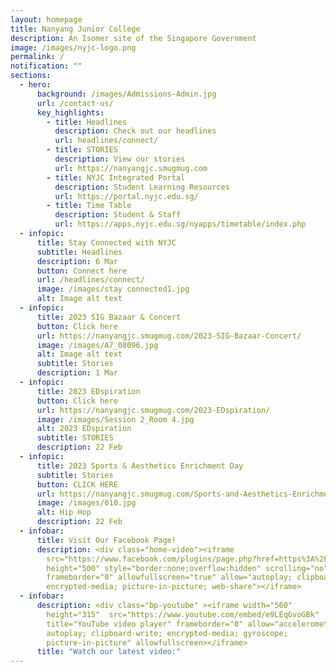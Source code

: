 ```yaml
---
layout: homepage
title: Nanyang Junior College
description: An Isomer site of the Singapore Government
image: /images/nyjc-logo.png
permalink: /
notification: ""
sections:
  - hero:
      background: /images/Admissions-Admin.jpg
      url: /contact-us/
      key_highlights:
        - title: Headlines
          description: Check out our headlines
          url: headlines/connect/
        - title: STORIES
          description: View our stories
          url: https://nanyangjc.smugmug.com
        - title: NYJC Integrated Portal
          description: Student Learning Resources
          url: https://portal.nyjc.edu.sg/
        - title: Time Table
          description: Student & Staff
          url: https://apps.nyjc.edu.sg/nyapps/timetable/index.php
  - infopic:
      title: Stay Connected with NYJC
      subtitle: Headlines
      description: 6 Mar
      button: Connect here
      url: /headlines/connect/
      image: /images/stay connected1.jpg
      alt: Image alt text
  - infopic:
      title: 2023 SIG Bazaar & Concert
      button: Click here
      url: https://nanyangjc.smugmug.com/2023-SIG-Bazaar-Concert/
      image: /images/A7_08096.jpg
      alt: Image alt text
      subtitle: Stories
      description: 1 Mar
  - infopic:
      title: 2023 EDspiration
      button: Click here
      url: https://nanyangjc.smugmug.com/2023-EDspiration/
      image: /images/Session 2_Room 4.jpg
      alt: 2023 EDspiration
      subtitle: STORIES
      description: 22 Feb
  - infopic:
      title: 2023 Sports & Aesthetics Enrichment Day
      subtitle: Stories
      button: CLICK HERE
      url: https://nanyangjc.smugmug.com/Sports-and-Aesthetics-Enrichment-Day
      image: /images/010.jpg
      alt: Hip Hop
      description: 22 Feb
  - infobar:
      title: Visit Our Facebook Page!
      description: <div class="home-video"><iframe
        src="https://www.facebook.com/plugins/page.php?href=https%3A%2F%2Fwww.facebook.com%2FNanyangjc%2F&tabs=timeline&width=340&height=500&small_header=false&adapt_container_width=true&hide_cover=false&show_facepile=true&appId"
        height="500" style="border:none;overflow:hidden" scrolling="no"
        frameborder="0" allowfullscreen="true" allow="autoplay; clipboard-write;
        encrypted-media; picture-in-picture; web-share"></iframe>
  - infobar:
      description: <div class="bp-youtube" ><iframe width="560"
        height="315"  src="https://www.youtube.com/embed/e9LEqGvoGBk"
        title="YouTube video player" frameborder="0" allow="accelerometer;
        autoplay; clipboard-write; encrypted-media; gyroscope;
        picture-in-picture" allowfullscreen></iframe>
      title: "Watch our latest video:"
---
```

